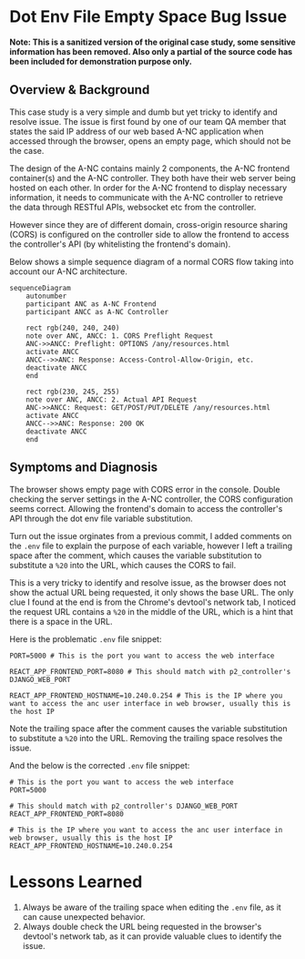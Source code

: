 # Dot Env File Empty Space Bug Issue

**Note: This is a sanitized version of the original case study, some sensitive information has been removed. Also only a partial of the source code has been included for demonstration purpose only.**

## Overview & Background
This case study is a very simple and dumb but yet tricky to identify and resolve issue. The issue is first found by one of our team QA member that states the said IP address of our web based A-NC application when accessed through the browser, opens an empty page, which should not be the case.

The design of the A-NC contains mainly 2 components, the A-NC frontend container(s) and the A-NC controller. They both have their web server being hosted on each other. In order for the A-NC frontend to display necessary information, it needs to communicate with the A-NC controller to retrieve the data through RESTful APIs, websocket etc from the controller. 

However since they are of different domain, cross-origin resource sharing (CORS) is configured on the controller side to allow the frontend to access the controller's API (by whitelisting the frontend's domain).

Below shows a simple sequence diagram of a normal CORS flow taking into account our A-NC architecture.

```mermaid
sequenceDiagram
    autonumber
    participant ANC as A-NC Frontend
    participant ANCC as A-NC Controller

    rect rgb(240, 240, 240)
    note over ANC, ANCC: 1. CORS Preflight Request
    ANC->>ANCC: Preflight: OPTIONS /any/resources.html
    activate ANCC
    ANCC-->>ANC: Response: Access-Control-Allow-Origin, etc.
    deactivate ANCC
    end

    rect rgb(230, 245, 255)
    note over ANC, ANCC: 2. Actual API Request
    ANC->>ANCC: Request: GET/POST/PUT/DELETE /any/resources.html
    activate ANCC
    ANCC-->>ANC: Response: 200 OK
    deactivate ANCC
    end
```

## Symptoms and Diagnosis
The browser shows empty page with CORS error in the console. Double checking the server settings in the A-NC controller, the CORS configuration seems correct. Allowing the frontend's domain to access the controller's API through the dot env file variable substitution. 

Turn out the issue orginates from a previous commit, I added comments on the `.env` file to explain the purpose of each variable, however I left a trailing space after the comment, which causes the variable substitution to substitute a `%20` into the URL, which causes the CORS to fail.

This is a very tricky to identify and resolve issue, as the browser does not show the actual URL being requested, it only shows the base URL. The only clue I found at the end is from the Chrome's devtool's network tab, I noticed the request URL contains a `%20` in the middle of the URL, which is a hint that there is a space in the URL. 

Here is the problematic `.env` file snippet:
```
PORT=5000 # This is the port you want to access the web interface

REACT_APP_FRONTEND_PORT=8080 # This should match with p2_controller's DJANGO_WEB_PORT

REACT_APP_FRONTEND_HOSTNAME=10.240.0.254 # This is the IP where you want to access the anc user interface in web browser, usually this is the host IP
```

Note the trailing space after the comment causes the variable substitution to substitute a `%20` into the URL. Removing the trailing space resolves the issue.

And the below is the corrected `.env` file snippet:

```
# This is the port you want to access the web interface
PORT=5000

# This should match with p2_controller's DJANGO_WEB_PORT
REACT_APP_FRONTEND_PORT=8080

# This is the IP where you want to access the anc user interface in web browser, usually this is the host IP
REACT_APP_FRONTEND_HOSTNAME=10.240.0.254
```

# Lessons Learned
1. Always be aware of the trailing space when editing the `.env` file, as it can cause unexpected behavior.
2. Always double check the URL being requested in the browser's devtool's network tab, as it can provide valuable clues to identify the issue.